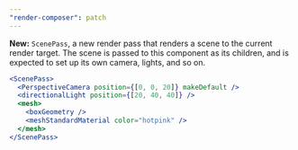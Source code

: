 ```yaml
---
"render-composer": patch
---
```


**New:** `ScenePass`, a new render pass that renders a scene to the current render target. The scene is passed to this component as its children, and is expected to set up its own camera, lights, and so on.

```jsx
<ScenePass>
  <PerspectiveCamera position={[0, 0, 20]} makeDefault />
  <directionalLight position={[20, 40, 40]} />
  <mesh>
    <boxGeometry />
    <meshStandardMaterial color="hotpink" />
  </mesh>
</ScenePass>
```
